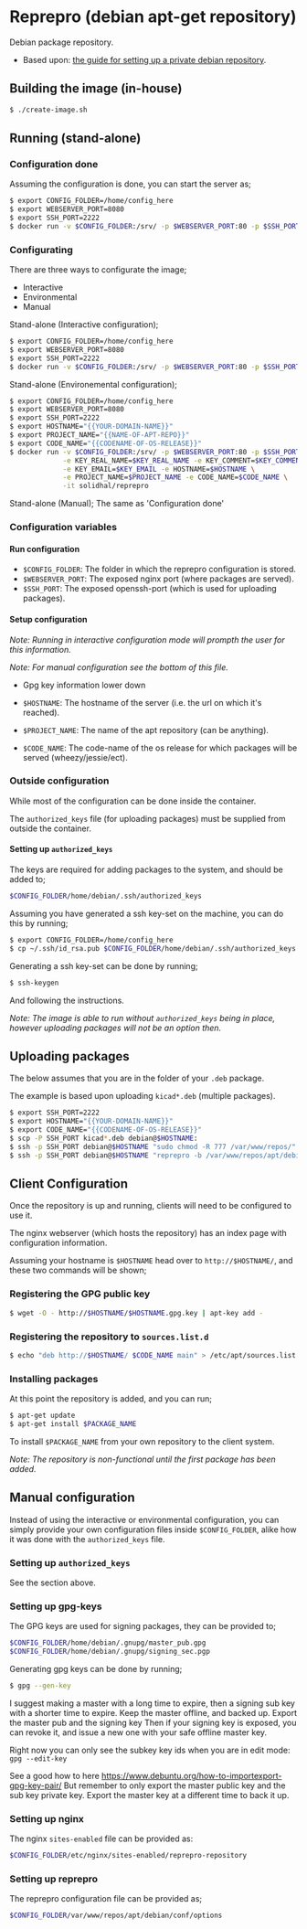 # Reprepro (debian apt-get repository)

Debian package repository.

* Based upon: [the guide for setting up a private debian repository](http://wiki.debian.org/SettingUpSignedAptRepositoryWithReprepro).

## Building the image (in-house)
```bash
$ ./create-image.sh
```

## Running (stand-alone)
### Configuration done
Assuming the configuration is done, you can start the server as;
```bash
$ export CONFIG_FOLDER=/home/config_here
$ export WEBSERVER_PORT=8080
$ export SSH_PORT=2222
$ docker run -v $CONFIG_FOLDER:/srv/ -p $WEBSERVER_PORT:80 -p $SSH_PORT:22 -d solidhal/reprepro
```

### Configurating
There are three ways to configurate the image;

* Interactive
* Environmental
* Manual

Stand-alone (Interactive configuration);
```bash
$ export CONFIG_FOLDER=/home/config_here
$ export WEBSERVER_PORT=8080
$ export SSH_PORT=2222
$ docker run -v $CONFIG_FOLDER:/srv/ -p $WEBSERVER_PORT:80 -p $SSH_PORT:22 -it solidhal/reprepro
```

Stand-alone (Environemental configuration);
```bash
$ export CONFIG_FOLDER=/home/config_here
$ export WEBSERVER_PORT=8080
$ export SSH_PORT=2222
$ export HOSTNAME="{{YOUR-DOMAIN-NAME}}"
$ export PROJECT_NAME="{{NAME-OF-APT-REPO}}" 
$ export CODE_NAME="{{CODENAME-OF-OS-RELEASE}}" 
$ docker run -v $CONFIG_FOLDER:/srv/ -p $WEBSERVER_PORT:80 -p $SSH_PORT:22 \
             -e KEY_REAL_NAME=$KEY_REAL_NAME -e KEY_COMMENT=$KEY_COMMENT \
             -e KEY_EMAIL=$KEY_EMAIL -e HOSTNAME=$HOSTNAME \
             -e PROJECT_NAME=$PROJECT_NAME -e CODE_NAME=$CODE_NAME \
             -it solidhal/reprepro
```

Stand-alone (Manual); The same as 'Configuration done'

### Configuration variables
#### Run configuration

* `$CONFIG_FOLDER`: The folder in which the reprepro configuration is stored.
* `$WEBSERVER_PORT`: The exposed nginx port (where packages are served).
* `$SSH_PORT`: The exposed openssh-port (which is used for uploading packages).

#### Setup configuration
*Note: Running in interactive configuration mode will prompth the user for this information.*

*Note: For manual configuration see the bottom of this file.*

* Gpg key information lower down

* `$HOSTNAME`: The hostname of the server (i.e. the url on which it's reached).
* `$PROJECT_NAME`: The name of the apt repository (can be anything).
* `$CODE_NAME`: The code-name of the os release for which packages will be served (wheezy/jessie/ect).

### Outside configuration
While most of the configuration can be done inside the container.

The `authorized_keys` file (for uploading packages) must be supplied from outside the container.

#### Setting up `authorized_keys`
The keys are required for adding packages to the system, and should be added to;
```bash
$CONFIG_FOLDER/home/debian/.ssh/authorized_keys
```
Assuming you have generated a ssh key-set on the machine, you can do this by running;
```bash
$ export CONFIG_FOLDER=/home/config_here
$ cp ~/.ssh/id_rsa.pub $CONFIG_FOLDER/home/debian/.ssh/authorized_keys
```
Generating a ssh key-set can be done by running;
```bash
$ ssh-keygen
```
And following the instructions.

*Note: The image is able to run without `authorized_keys` being in place,
however uploading packages will not be an option then.*

## Uploading packages
The below assumes that you are in the folder of your `.deb` package.

The example is based upon uploading `kicad*.deb` (multiple packages).
```bash
$ export SSH_PORT=2222
$ export HOSTNAME="{{YOUR-DOMAIN-NAME}}"
$ export CODE_NAME="{{CODENAME-OF-OS-RELEASE}}"
$ scp -P SSH_PORT kicad*.deb debian@$HOSTNAME:
$ ssh -p SSH_PORT debian@$HOSTNAME "sudo chmod -R 777 /var/www/repos/"
$ ssh -p SSH_PORT debian@$HOSTNAME "reprepro -b /var/www/repos/apt/debian includedeb $CODE_NAME *.deb"
```

## Client Configuration
Once the repository is up and running, clients will need to be configured to use it.

The nginx webserver (which hosts the repository) has an index page with configuration information.

Assuming your hostname is `$HOSTNAME` head over to `http://$HOSTNAME/`, and these two commands will be shown;

### Registering the GPG public key
```bash
$ wget -O - http://$HOSTNAME/$HOSTNAME.gpg.key | apt-key add - 
```

### Registering the repository to `sources.list.d`
```bash
$ echo "deb http://$HOSTNAME/ $CODE_NAME main" > /etc/apt/sources.list.d/$HOSTNAME.list 
```

### Installing packages
At this point the repository is added, and you can run;
```bash
$ apt-get update
$ apt-get install $PACKAGE_NAME
```
To install `$PACKAGE_NAME` from your own repository to the client system.

*Note: The repository is non-functional until the first package has been added.*

## Manual configuration
Instead of using the interactive or environmental configuration,
you can simply provide your own configuration files inside `$CONFIG_FOLDER`,
alike how it was done with the `authorized_keys` file.

### Setting up `authorized_keys`
See the section above.

### Setting up gpg-keys
The GPG keys are used for signing packages, they can be provided to;
```bash
$CONFIG_FOLDER/home/debian/.gnupg/master_pub.gpg
$CONFIG_FOLDER/home/debian/.gnupg/signing_sec.pgp
```
Generating gpg keys can be done by running;
```bash
$ gpg --gen-key
```

I suggest making a master with a long time to expire, then a signing sub key with a shorter
time to expire. Keep the master offline, and backed up. Export the master pub and the signing key
Then if your signing key is exposed, you can revoke it, and issue a new one with your safe offline master key. 

Right now you can only see the subkey key ids when you are in edit mode:
`gpg --edit-key`

See a good how to here https://www.debuntu.org/how-to-importexport-gpg-key-pair/
But remember to only export the master public key and the sub key private key.
Export the master key at a different time to back it up. 

### Setting up nginx
The nginx `sites-enabled` file can be provided as:
```bash
$CONFIG_FOLDER/etc/nginx/sites-enabled/reprepro-repository
```

### Setting up reprepro
The reprepro configuration file can be provided as;
```bash
$CONFIG_FOLDER/var/www/repos/apt/debian/conf/options
```
